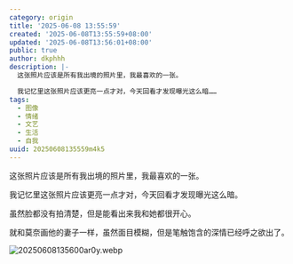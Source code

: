```yaml
---
category: origin
title: '2025-06-08 13:55:59'
created: '2025-06-08T13:55:59+08:00'
updated: '2025-06-08T13:56:01+08:00'
public: true
author: dkphhh
description: |-
  这张照片应该是所有我出境的照片里，我最喜欢的一张。

  我记忆里这张照片应该更亮一点才对，今天回看才发现曝光这么暗……
tags:
  - 图像
  - 情绪
  - 文艺
  - 生活
  - 自我
uuid: 20250608135559m4k5
---
```


这张照片应该是所有我出境的照片里，我最喜欢的一张。

我记忆里这张照片应该更亮一点才对，今天回看才发现曝光这么暗。

虽然脸都没有拍清楚，但是能看出来我和她都很开心。

就和莫奈画他的妻子一样，虽然面目模糊，但是笔触饱含的深情已经呼之欲出了。

![20250608135600ar0y.webp](https://img.dkphhh.me/20250608135600ar0y.webp)
